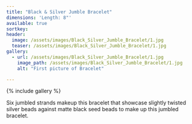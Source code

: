 ```yaml
---
title: "Black & Silver Jumble Bracelet"
dimensions: 'Length: 8"'
available: true
sortkey: 
header:
  image: /assets/images/Black_Silver_Jumble_Bracelet/1.jpg
  teaser: /assets/images/Black_Silver_Jumble_Bracelet/1.jpg
gallery:
  - url: /assets/images/Black_Silver_Jumble_Bracelet/1.jpg
    image_path: /assets/images/Black_Silver_Jumble_Bracelet/1.jpg
    alt: "First picture of Bracelet"

---
```



{% include gallery %}


Six jumbled strands makeup this bracelet that showcase slightly twisted silver beads against matte black seed beads to make up this jumbled bracelet.
